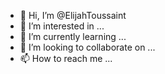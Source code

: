 - 👋 Hi, I’m @ElijahToussaint
- 👀 I’m interested in ...
- 🌱 I’m currently learning ...
- 💞️ I’m looking to collaborate on ...
- 📫 How to reach me ...

<!---
ElijahToussaint/ElijahToussaint is a ✨ special ✨ repository because its `README.md` (this file) appears on your GitHub profile.
You can click the Preview link to take a look at your changes.
--->
